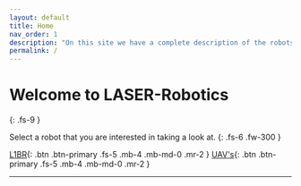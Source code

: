 ```yaml
---
layout: default
title: Home
nav_order: 1
description: "On this site we have a complete description of the robots we work with."
permalink: /
---
```


# Welcome to LASER-Robotics
{: .fs-9 }

Select a robot that you are interested in taking a look at.
{: .fs-6 .fw-300 }

[L1BR](https://laser-robotics.github.io/Robots/L1BR){: .btn .btn-primary .fs-5 .mb-4 .mb-md-0 .mr-2 } [UAV's](https://laser-robotics.github.io/Robots/UAV's){: .btn .btn-primary .fs-5 .mb-4 .mb-md-0 .mr-2 }

--- 
